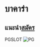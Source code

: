 # บาคาร่า  
แนะนำ[สมัคร](https://babooman11.github.io/slot/) 
---  
PGSLOT ![PG](https://i.postimg.cc/qvW9qfKR/PG-SLOT-ZEED.png)  
 
